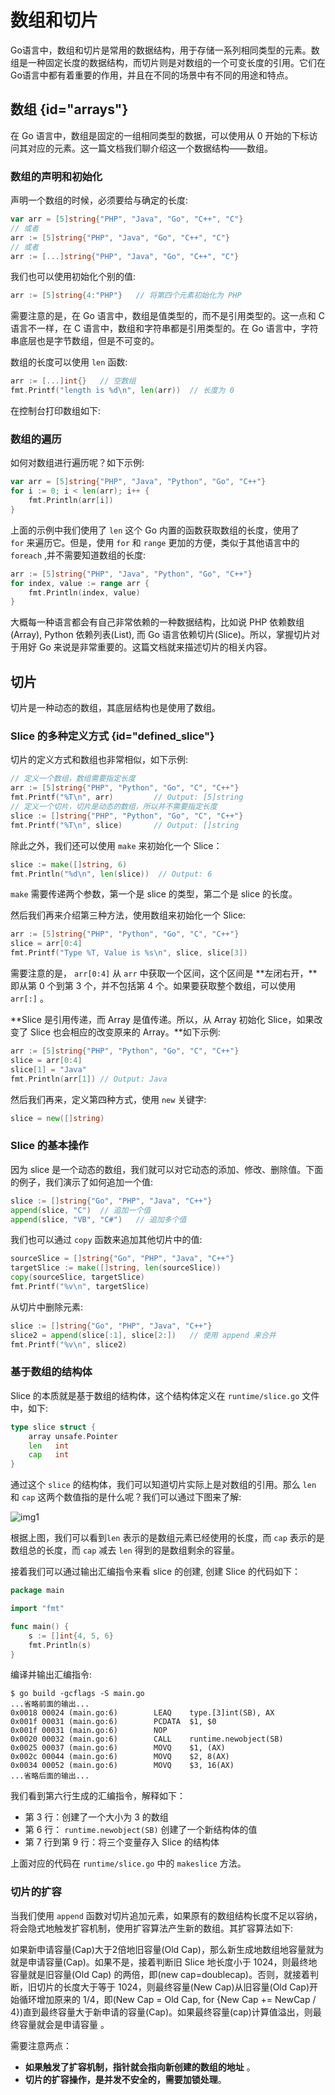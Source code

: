 # 数组和切片 

Go语言中，数组和切片是常用的数据结构，用于存储一系列相同类型的元素。数组是一种固定长度的数据结构，而切片则是对数组的一个可变长度的引用。它们在Go语言中都有着重要的作用，并且在不同的场景中有不同的用途和特点。

## 数组 {id="arrays"}

在 Go 语言中，数组是固定的一组相同类型的数据，可以使用从 0 开始的下标访问其对应的元素。这一篇文档我们聊介绍这一个数据结构——数组。

### 数组的声明和初始化

声明一个数组的时候，必须要给与确定的长度:

```go
var arr = [5]string{"PHP", "Java", "Go", "C++", "C"}
// 或者
arr := [5]string{"PHP", "Java", "Go", "C++", "C"}
// 或者
arr := [...]string{"PHP", "Java", "Go", "C++", "C"}
```

我们也可以使用初始化个别的值:

```go
arr := [5]string{4:"PHP"}   // 将第四个元素初始化为 PHP
```

需要注意的是，在 Go 语言中，数组是值类型的，而不是引用类型的。这一点和 C 语言不一样，在 C 语言中，数组和字符串都是引用类型的。在 Go 语言中，字符串底层也是字节数组，但是不可变的。

数组的长度可以使用 `len` 函数:

```go
arr := [...]int{}	// 空数组
fmt.Printf("length is %d\n", len(arr))	// 长度为 0
```

在控制台打印数组如下:

### 数组的遍历

如何对数组进行遍历呢？如下示例:

```go
var arr = [5]string{"PHP", "Java", "Python", "Go", "C++"}
for i := 0; i < len(arr); i++ {
	fmt.Println(arr[i])
}
```

上面的示例中我们使用了 `len` 这个 Go 内置的函数获取数组的长度，使用了 `for` 来遍历它。但是，使用 `for` 和 `range` 更加的方便，类似于其他语言中的 `foreach` ,并不需要知道数组的长度:

```go
arr := [5]string{"PHP", "Java", "Python", "Go", "C++"}
for index, value := range arr {
    fmt.Println(index, value)
}
```

大概每一种语言都会有自己非常依赖的一种数据结构，比如说 PHP 依赖数组(Array), Python 依赖列表(List), 而 Go 语言依赖切片(Slice)。所以，掌握切片对于用好 Go 来说是非常重要的。这篇文档就来描述切片的相关内容。

## 切片

切片是一种动态的数组，其底层结构也是使用了数组。

### Slice 的多种定义方式 {id="defined_slice"}

切片的定义方式和数组也非常相似，如下示例:

```go
// 定义一个数组，数组需要指定长度
arr := [5]string{"PHP", "Python", "Go", "C", "C++"}
fmt.Printf("%T\n", arr)			// Output: [5]string
// 定义一个切片，切片是动态的数组，所以并不需要指定长度
slice := []string{"PHP", "Python", "Go", "C", "C++"}
fmt.Printf("%T\n", slice)		// Output: []string
```

除此之外，我们还可以使用 `make` 来初始化一个 Slice：

```go
slice := make([]string, 6)
fmt.Println("%d\n", len(slice))  // Output: 6
```

`make` 需要传递两个参数，第一个是 slice 的类型，第二个是 slice 的长度。

然后我们再来介绍第三种方法，使用数组来初始化一个 Slice:

```go
arr := [5]string{"PHP", "Python", "Go", "C", "C++"}
slice = arr[0:4]
fmt.Printf("Type %T, Value is %s\n", slice, slice[3])
```

需要注意的是， `arr[0:4]` 从 `arr` 中获取一个区间，这个区间是 **左闭右开，**即从第 0 个到第 3 个，并不包括第 4 个。如果要获取整个数组，可以使用 `arr[:]` 。

**Slice 是引用传递，而 Array 是值传递。所以，从 Array 初始化 Slice，如果改变了 Slice 也会相应的改变原来的 Array。**如下示例:

```go
arr := [5]string{"PHP", "Python", "Go", "C", "C++"}
slice = arr[0:4]
slice[1] = "Java"
fmt.Println(arr[1]) // Output: Java
```

然后我们再来，定义第四种方式，使用 `new` 关键字:

```go
slice = new([]string)
```

### Slice 的基本操作

因为 slice 是一个动态的数组，我们就可以对它动态的添加、修改、删除值。下面的例子，我们演示了如何追加一个值:

```go
slice := []string{"Go", "PHP", "Java", "C++"}
append(slice, "C")	// 追加一个值
append(slice, "VB", "C#")   // 追加多个值
```

我们也可以通过 `copy` 函数来追加其他切片中的值:

```go
sourceSlice = []string{"Go", "PHP", "Java", "C++"}
targetSlice := make([]string, len(sourceSlice))
copy(sourceSlice, targetSlice)
fmt.Printf("%v\n", targetSlice)
```

从切片中删除元素:

```go
slice := []string{"Go", "PHP", "Java", "C++"}
slice2 = append(slice[:1], slice[2:])	// 使用 append 来合并
fmt.Printf("%v\n", slice2)
```

### 基于数组的结构体

Slice 的本质就是基于数组的结构体，这个结构体定义在 `runtime/slice.go` 文件中，如下:

```go
type slice struct {
	array unsafe.Pointer
	len   int
	cap   int
}
```

通过这个 `slice` 的结构体，我们可以知道切片实际上是对数组的引用。那么 `len` 和 `cap` 这两个数值指的是什么呢？我们可以通过下图来了解:

<img src="http://file-linker.oss-cn-hangzhou.aliyuncs.com/vvn99A2LMZtWfOVN610E.jpeg" alt="img1"/>

根据上图，我们可以看到`len` 表示的是数组元素已经使用的长度，而 `cap` 表示的是数组总的长度，而 `cap` 减去 `len` 得到的是数组剩余的容量。

接着我们可以通过输出汇编指令来看 slice 的创建, 创建 Slice 的代码如下：

```go
package main

import "fmt"

func main() {
	s := []int{4, 5, 6}
	fmt.Println(s)
}
```

编译并输出汇编指令:

```shell
$ go build -gcflags -S main.go
...省略前面的输出...
0x0018 00024 (main.go:6)        LEAQ    type.[3]int(SB), AX
0x001f 00031 (main.go:6)        PCDATA  $1, $0
0x001f 00031 (main.go:6)        NOP
0x0020 00032 (main.go:6)        CALL    runtime.newobject(SB)
0x0025 00037 (main.go:6)        MOVQ    $1, (AX)
0x002c 00044 (main.go:6)        MOVQ    $2, 8(AX)
0x0034 00052 (main.go:6)        MOVQ    $3, 16(AX)
...省略后面的输出...
```

我们看到第六行生成的汇编指令，解释如下：

- 第 3 行：创建了一个大小为 3 的数组
- 第 6 行： `runtime.newobject(SB)` 创建了一个新结构体的值
- 第 7 行到第 9 行：将三个变量存入 Slice 的结构体

上面对应的代码在 `runtime/slice.go` 中的 `makeslice` 方法。

### 切片的扩容

当我们使用 `append` 函数对切片追加元素，如果原有的数组结构长度不足以容纳，将会隐式地触发扩容机制，使用扩容算法产生新的数组。其扩容算法如下:

如果新申请容量(Cap)大于2倍地旧容量(Old Cap)，那么新生成地数组地容量就为就是申请容量(Cap)。如果不是，接着判断旧 Slice 地长度小于 1024，则最终地容量就是旧容量(Old Cap) 的两倍，即(new cap=doublecap)。否则，就接着判断，旧切片的长度大于等于 1024，则最终容量(New Cap)从旧容量(Old Cap)开始循环增加原来的 1/4，即(New Cap = Old Cap, for {New Cap += NewCap / 4})直到最终容量大于新申请的容量(Cap)。如果最终容量(cap)计算值溢出，则最终容量就会是申请容量 。

需要注意两点：

- **如果触发了扩容机制，指针就会指向新创建的数组的地址** 。
- **切片的扩容操作，是并发不安全的，需要加锁处理**。
